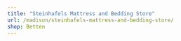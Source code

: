 ```yaml
---
title: "Steinhafels Mattress and Bedding Store"
url: /madison/steinhafels-mattress-and-bedding-store/
shop: Betten
---
```

